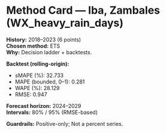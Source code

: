 # Method Card — Iba, Zambales (WX_heavy_rain_days)

**History:** 2018–2023 (6 points)  
**Chosen method:** ETS  
**Why:** Decision ladder + backtests.

**Backtest (rolling-origin):**
- sMAPE (%): 32.733
- MAPE (bounded, 0–1): 0.281
- WAPE (%): 28.129
- RMSE: 0.947

**Forecast horizon:** 2024–2029  
**Intervals:** 80% / 95% (RMSE-based)

**Guardrails:** Positive-only; Not a percent series.
